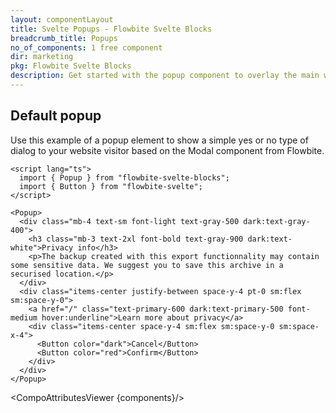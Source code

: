 ```yaml
---
layout: componentLayout
title: Svelte Popups - Flowbite Svelte Blocks
breadcrumb_title: Popups
no_of_components: 1 free component
dir: marketing
pkg: Flowbite Svelte Blocks
description: Get started with the popup component to overlay the main website content and showcase advertisement messages, cookie notices, and newsletter sign-ups.
---
```


<script>
  import { TableProp, TableDefaultRow, CompoAttributesViewer } from '../utils'
  const components = 'Popup'
</script>

## Default popup

Use this example of a popup element to show a simple yes or no type of dialog to your website visitor based on the Modal component from Flowbite.

```svelte example class="flex justify-center items-start h-80"
<script lang="ts">
  import { Popup } from "flowbite-svelte-blocks";
  import { Button } from "flowbite-svelte";
</script>

<Popup>
  <div class="mb-4 text-sm font-light text-gray-500 dark:text-gray-400">
    <h3 class="mb-3 text-2xl font-bold text-gray-900 dark:text-white">Privacy info</h3>
    <p>The backup created with this export functionnality may contain some sensitive data. We suggest you to save this archive in a securised location.</p>
  </div>
  <div class="items-center justify-between space-y-4 pt-0 sm:flex sm:space-y-0">
    <a href="/" class="text-primary-600 dark:text-primary-500 font-medium hover:underline">Learn more about privacy</a>
    <div class="items-center space-y-4 sm:flex sm:space-y-0 sm:space-x-4">
      <Button color="dark">Cancel</Button>
      <Button color="red">Confirm</Button>
    </div>
  </div>
</Popup>
```

<CompoAttributesViewer {components}/>
